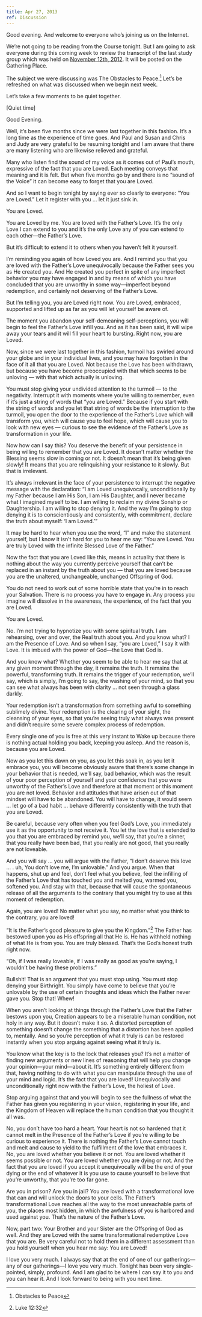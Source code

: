 ```yaml
---
title: Apr 27, 2013
ref: Discussion
---
```


Good evening. And welcome to everyone who&rsquo;s joining us on the
Internet.

We&rsquo;re not going to be reading from the Course tonight. But I am
going to ask everyone during this coming week to review the transcript
of the last study group which was held on [November 12th,
2012](/nwffacim/acim/2012/111212/). It will be posted on the Gathering
Place.

The subject we were discussing was The Obstacles to Peace.[^1]
Let&rsquo;s be refreshed on what was discussed when we begin next week.

Let&rsquo;s take a few moments to be quiet together.

[Quiet time]

Good Evening.

Well, it&rsquo;s been five months since we were last together in this
fashion. It&rsquo;s a long time as the experience of time goes. And Paul
and Susan and Chris and Judy are very grateful to be resuming tonight
and I am aware that there are many listening who are likewise relieved
and grateful.

Many who listen find the sound of my voice as it comes out of
Paul&rsquo;s mouth, expressive of the fact that you are Loved. Each
meeting conveys that meaning and it is felt. But when five months go by
and there is no &ldquo;sound of the Voice&rdquo; it can become easy to
forget that you are Loved.

And so I want to begin tonight by saying ever so clearly to everyone:
&ldquo;You are Loved.&rdquo; Let it register with you &hellip; let it
just sink in.

You are Loved.

You are Loved by me. You are loved with the Father&rsquo;s Love.
It&rsquo;s the only Love I can extend to you and it&rsquo;s the only
Love any of you can extend to each other&mdash;the Father&rsquo;s Love.

But it&rsquo;s difficult to extend it to others when you haven&rsquo;t
felt it yourself.

I&rsquo;m reminding you again of how Loved you are. And I remind you
that you are loved with the Father&rsquo;s Love unequivocally because
the Father sees you as He created you. And He created you perfect in
spite of any imperfect behavior you may have engaged in and by means of
which you have concluded that you are unworthy in some
way&mdash;imperfect beyond redemption, and certainly not deserving of
the Father&rsquo;s Love.

But I&rsquo;m telling you, you are Loved right now. You are Loved,
embraced, supported and lifted up as far as you will let yourself be
aware of.

The moment you abandon your self-demeaning self-perceptions, you will
begin to feel the Father&rsquo;s Love infill you. And as it has been
said, it will wipe away your tears and it will fill your heart to
bursting. Right now, you are Loved.

Now, since we were last together in this fashion, turmoil has swirled
around your globe and in your individual lives, and you may have
forgotten in the face of it all that you are Loved. Not because the Love
has been withdrawn, but because you have become preoccupied with that
which seems to be unloving &mdash; with that which actually is unloving.

You must stop giving your undivided attention to the turmoil &mdash; to
the negativity. Interrupt it with moments where you&rsquo;re willing to
remember, even if it&rsquo;s just a string of words that &ldquo;you are
Loved.&rdquo; Because if you start with the string of words and you let
that string of words be the interruption to the turmoil, you open the
door to the experience of the Father&rsquo;s Love which will transform
you, which will cause you to feel hope, which will cause you to look
with new eyes &mdash; curious to see the evidence of the Father&rsquo;s
Love as transformation in your life.

Now how can I say this? You deserve the benefit of your persistence in
being willing to remember that you are Loved. It doesn&rsquo;t matter
whether the Blessing seems slow in coming or not. It doesn&rsquo;t mean
that it&rsquo;s being given slowly! It means that you are relinquishing
your resistance to it slowly. But that is irrelevant.

It&rsquo;s always irrelevant in the face of your persistence to
interrupt the negative message with the declaration: &ldquo;I am Loved
unequivocally, unconditionally by my Father because I am His Son, I am
His Daughter, and I never became what I imagined myself to be. I am
willing to reclaim my divine Sonship or Daughtership. I am willing to
stop denying it. And the way I&rsquo;m going to stop denying it is to
conscientiously and consistently, with commitment, declare the truth
about myself: &lsquo;I am Loved.&rsquo;&rdquo;

It may be hard to hear when you use the word, &ldquo;I&rdquo; and make
the statement yourself, but I know it isn&rsquo;t hard for you to hear
me say: &ldquo;You are Loved. You are truly Loved with the infinite
Blessed Love of the Father.&rdquo;

Now the fact that you are Loved like this, means in actuality that there
is nothing about the way you currently perceive yourself that
can&rsquo;t be replaced in an instant by the truth about you &mdash;
that you are loved because you are the unaltered, unchangeable,
unchanged Offspring of God.

You do not need to work out of some horrible state that you&rsquo;re in
to reach your Salvation. There is no process you have to engage in. Any
process you imagine will dissolve in the awareness, the experience, of
the fact that you are Loved.

You are Loved.

No. I&rsquo;m not trying to hypnotize you with some spiritual truth. I
am rehearsing, over and over, the Real truth about you. And you know
what? I am the Presence of Love. And so when I say, &ldquo;you are
Loved,&rdquo; I say it with Love.  It is imbued with the power of
God&mdash;the Love that God is.

And you know what? Whether you seem to be able to hear me say that at
any given moment through the day, it remains the truth. It remains the
powerful, transforming truth. It remains the trigger of your redemption,
we&rsquo;ll say, which is simply, I&rsquo;m going to say, the washing of
your mind, so that you can see what always has been with clarity
&hellip; not seen through a glass darkly.

Your redemption isn&rsquo;t a transformation from something awful to
something sublimely divine. Your redemption is the clearing of your
sight, the cleansing of your eyes, so that you&rsquo;re seeing truly
what always was present and didn&rsquo;t require some severe complex
process of redemption.

Every single one of you is free at this very instant to Wake up because
there is nothing actual holding you back, keeping you asleep. And the
reason is, because you are Loved.

Now as you let this dawn on you, as you let this soak in, as you let it
embrace you, you will become obviously aware that there&rsquo;s some
change in your behavior that is needed, we&rsquo;ll say, bad behavior,
which was the result of your poor perception of yourself and your
confidence that you were unworthy of the Father&rsquo;s Love and
therefore at that moment or this moment you are not loved.  Behavior and
attitudes that have arisen out of that mindset will have to be
abandoned. You will have to change, it would seem &hellip; let go of a
bad habit &hellip; behave differently consistently with the truth that
you are Loved.

Be careful, because very often when you feel God&rsquo;s Love, you
immediately use it as the opportunity to not receive it. You let the
love that is extended to you that you are embraced by remind you,
we&rsquo;ll say, that you&rsquo;re a sinner, that you really have been
bad, that you really are not good, that you really are not loveable.

And you will say &hellip; you will argue with the Father, &ldquo;I
don&rsquo;t deserve this love &hellip; . uh, You don&rsquo;t love me,
I&rsquo;m unlovable.&rdquo; And you argue. When that happens, shut up
and feel, don&rsquo;t feel what you believe, feel the infilling of the
Father&rsquo;s Love that has touched you and melted you, warmed you,
softened you. And stay with that, because that will cause the
spontaneous release of all the arguments to the contrary that you might
try to use at this moment of redemption.

Again, you are loved! No matter what you say, no matter what you think
to the contrary, you are loved!

&ldquo;It is the Father&rsquo;s good pleasure to give you the
Kingdom.&rdquo;[^2] The Father has bestowed upon you as His offspring
all that He is. He has withheld nothing of what He is from you. You are
truly blessed. That&rsquo;s the God&rsquo;s honest truth right now.

&ldquo;Oh, if I was really loveable, if I was really as good as
you&rsquo;re saying, I wouldn&rsquo;t be having these problems.&rdquo;

Bullshit! That is an argument that you must stop using. You must stop
denying your Birthright. You simply have come to believe that
you&rsquo;re unlovable by the use of certain thoughts and ideas which
the Father never gave you. Stop that!  Whew!

When you aren&rsquo;t looking at things through the Father&rsquo;s Love
that the Father bestows upon you, Creation appears to be a miserable
human condition, not holy in any way. But it doesn&rsquo;t make it so. A
distorted perception of something doesn&rsquo;t change the something
that a distortion has been applied to, mentally.  And so you&rsquo;re
perception of what it truly is can be restored instantly when you stop
arguing against seeing what it truly is.

You know what the key is to the lock that releases you? It&rsquo;s not a
matter of finding new arguments or new lines of reasoning that will help
you change your opinion&mdash;your mind&mdash;about it. It&rsquo;s
something entirely different from that, having nothing to do with what
you can manipulate through the use of your mind and logic. It&rsquo;s
the fact that you are loved! Unequivocally and unconditionally right now
with the Father&rsquo;s Love, the holiest of Love.

Stop arguing against that and you will begin to see the fullness of what
the Father has given you registering in your vision, registering in your
life, and the Kingdom of Heaven will replace the human condition that
you thought it all was.

No, you don&rsquo;t have too hard a heart. Your heart is not so hardened
that it cannot melt in the Presence of the Father&rsquo;s Love if
you&rsquo;re willing to be curious to experience it. There is nothing
the Father&rsquo;s Love cannot touch and melt and cause to yield to the
fulfillment of the love that embraces it. No, you are loved whether you
believe it or not. You are loved whether it seems possible or not. You
are loved whether you are dying or not. And the fact that you are loved
if you accept it unequivocally will be the end of your dying or the end
of whatever it is you use to cause yourself to believe that you&rsquo;re
unworthy, that you&rsquo;re too far gone.

Are you in prison? Are you in jail? You are loved with a
transformational love that can and will unlock the doors to your cells.
The Father&rsquo;s transformational Love reaches all the way to the most
unreachable parts of you, the places most hidden, in which the awfulness
of you is harbored and used against you. That&rsquo;s the nature of the
Father&rsquo;s Love.

Now, part two: Your Brother and your Sister are the Offspring of God as
well.  And they are Loved with the same transformational redemptive Love
that you are.  Be very careful not to hold them in a different
assessment than you hold yourself when you hear me say: You are Loved!

I love you very much. I always say that at the end of one of our
gatherings&mdash;any of our gatherings&mdash;I love you very much.
Tonight has been very single-pointed, simply, profound. And I am glad to
be where I can say it to you and you can hear it. And I look forward to
being with you next time.


[^1]: Obstacles to Peace
[^2]: Luke 12:32



